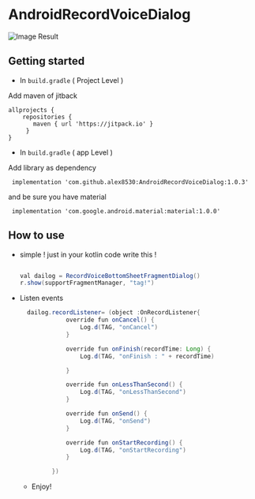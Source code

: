 # AndroidRecordVoiceDialog


![Image Result](https://i.ibb.co/mJQSYg5/ezgif-com-video-to-gif.gif)

## Getting started
* In ``` build.gradle ``` (  Project Level  )

Add maven of jitback

 ```
allprojects { 
     repositories { 
        maven { url 'https://jitpack.io' }
      }
 }   
```
* In ``` build.gradle ``` (  app Level  )

Add library as dependency 
```
 implementation 'com.github.alex8530:AndroidRecordVoiceDialog:1.0.3'
```
and be sure you have material
```
 implementation 'com.google.android.material:material:1.0.0'
```
   

## How to use

* simple ! just in your kotlin code write this !

   ```java
   
  val dailog = RecordVoiceBottomSheetFragmentDialog()
  r.show(supportFragmentManager, "tag!")
   
   ```
   
* Listen events

   ```java
     dailog.recordListener= (object :OnRecordListener{
                override fun onCancel() {
                    Log.d(TAG, "onCancel")
                }

                override fun onFinish(recordTime: Long) {
                    Log.d(TAG, "onFinish : " + recordTime)

                }

                override fun onLessThanSecond() {
                    Log.d(TAG, "onLessThanSecond")
                }

                override fun onSend() {
                    Log.d(TAG, "onSend")
                }

                override fun onStartRecording() {
                    Log.d(TAG, "onStartRecording")
                }

            })
   
   ```
  * Enjoy!
  
  
   
